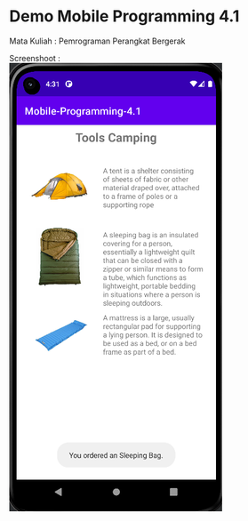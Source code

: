 # Demo Mobile Programming 4.1
Mata Kuliah : Pemrograman Perangkat Bergerak

Screenshoot :<br>
<img src="/Mobile-Programming-4.1/image/4.1_ss1.png">
